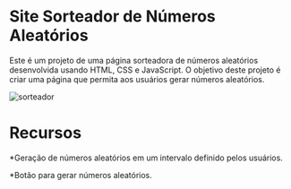 <h1>Site Sorteador de Números Aleatórios</h1>

Este é um projeto de uma página sorteadora de números aleatórios desenvolvida usando HTML, CSS e JavaScript. O objetivo deste projeto é criar uma página que permita aos usuários gerar números aleatórios.

![sorteador](https://github.com/camillalarissa/Sorteador-Numeros/assets/115382914/5a133963-023f-4078-8b1f-fd0ec7458c81)


<h1>Recursos</h1>
<p>
  *Geração de números aleatórios em um intervalo definido pelos usuários.

*Botão para gerar números aleatórios.</p>
